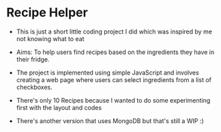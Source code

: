 # Recipe Helper

- This is just a short little coding project I did which was inspired by me not knowing what to eat

- Aims: To help users find recipes based on the ingredients they have in their fridge. 
- The project is implemented using simple JavaScript and involves creating a web page where users can select ingredients from a list of checkboxes.
- There's only 10 Recipes because I wanted to do some experimenting first with the layout and codes

- There's another version that uses MongoDB but that's still a WIP :)
